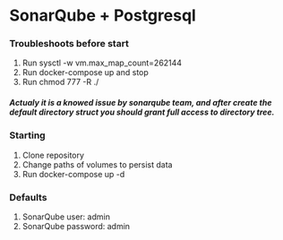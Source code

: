 # SonarQube + Postgresql

### Troubleshoots before start
1. Run sysctl -w vm.max_map_count=262144
2. Run docker-compose up and stop
3. Run chmod 777 -R ./ 
##### Actualy it is a knowed issue by sonarqube team, and after create the default directory struct you should grant full access to directory tree.

### Starting
1. Clone repository
2. Change paths of volumes to persist data
3. Run docker-compose up -d

### Defaults
1. SonarQube user: admin
2. SonarQube password: admin